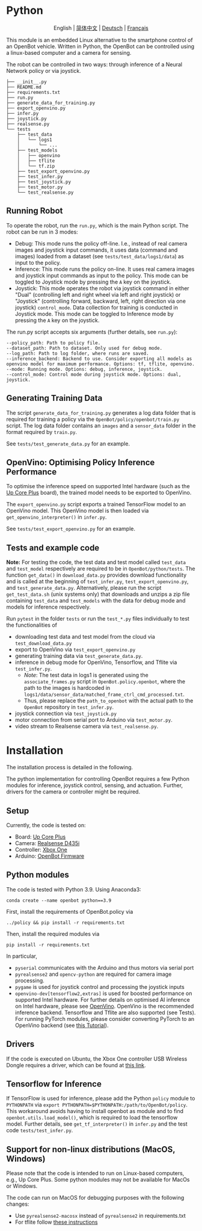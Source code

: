 # Python

<p align="center">
  <span>English</span> |
  <a href="README.zh-CN.md">简体中文</a> |
  <a href="README.de-DE.md">Deutsch</a> |
  <a href="README.fr-FR.md">Français</a>
</p>

This module is an embedded Linux alternative to the smartphone control of an OpenBot vehicle. Written in Python, the OpenBot can be controlled using a linux-based computer and a camera for sensing.

The robot can be controlled in two ways: through inference of a Neural Network policy or via joystick.

```
├── __init__.py
├── README.md
├── requirements.txt
├── run.py
├── generate_data_for_training.py
├── export_openvino.py
├── infer.py
├── joystick.py
├── realsense.py
└── tests
    ├── test_data
    │   └── logs1
    │       └── ...
    ├── test_models
    │   ├── openvino
    │   ├── tflite
    │   └── tf.zip
    ├── test_export_openvino.py
    ├── test_infer.py
    ├── test_joystick.py
    ├── test_motor.py
    └── test_realsense.py

```
## Running Robot

To operate the robot, run the `run.py`, which is the main Python script. The robot can be run in 3 modes:
- Debug: This mode runs the policy off-line. I.e., instead of real camera images and joystick input commands, it uses data (command and images) loaded from a dataset (see `tests/test_data/logs1/data`) as input to the policy.
- Inference: This mode runs the policy on-line. It uses real camera images and joystick input commands as input to the policy. This mode can be toggled to Joystick mode by pressing the `A` key on the joystick.
- Joystick: This mode operates the robot via joystick command in either "Dual" (controlling left and right wheel via left and right joystick) or "Joystick" (controlling forward, backward, left, right direction via one joystick) `control_mode`. Data collection for training is conducted in Joystick mode. This mode can be toggled to Inference mode by pressing the `A` key on the joystick.

The run.py script accepts six arguments (further details, see `run.py`):
```
--policy_path: Path to policy file.
--dataset_path: Path to dataset. Only used for debug mode.
--log_path: Path to log folder, where runs are saved.
--inference_backend: Backend to use. Consider exporting all models as openvino model for maximum performance. Options: tf, tflite, openvino.
--mode: Running mode. Options: debug, inference, joystick.
--control_mode: Control mode during joystick mode. Options: dual, joystick.
```
## Generating Training Data
The script `generate_data_for_training.py` generates a log data folder that is required for training a policy via the `OpenBot/policy/openbot/train.py` script. The log data folder contains an `images` and a `sensor_data` folder in the format required by `train.py`.

See `tests/test_generate_data.py` for an example.

## OpenVino: Optimising Policy Inference Performance
To optimise the inference speed on supported Intel hardware (such as the [Up Core Plus](https://up-board.org/upcoreplus/specifications/) board), the trained model needs to be exported to OpenVino.

The `export_openvino.py` script exports a trained TensorFlow model to an OpenVino model. This OpenVino model is then loaded via `get_openvino_interpreter()` in `infer.py`.

See `tests/test_export_openvino.py` for an example.

## Tests and example code

**Note:** For testing the code, the test data and test model called `test_data` and `test_model` respectively are required to be in `OpenBot/python/tests`. The function `get_data()` in `download_data.py` provides download functionality and is called at the beginning of `test_infer.py`, `test_export_openvino.py`, and `test_generate_data.py`. Alternatively,
 please run the script `get_test_data.sh` (unix systems only) that downloads and unzips a zip file containing `test_data` and `test_models` with the data for debug mode and models for inference respectively.

Run `pytest` in the folder `tests` or run the `test_*.py` files individually to test the functionalities of

- downloading test data and test model from the cloud via `test_download_data.py`
- export to OpenVino via `test_export_openvino.py`
- generating training data via `test_generate_data.py`.
- inference in debug mode for OpenVino, Tensorflow, and Tflite via `test_infer.py`.
    - *Note*: The test data in logs1 is generated using the `associate_frames.py` script in `OpenBot.policy.openbot`, where the path to the images is hardcoded in `logs1/data/sensor_data/matched_frame_ctrl_cmd_processed.txt`.
    - Thus, please replace the `path_to_openbot` with the actual path to the `OpenBot` repository in `test_infer.py`.
- joystick connection via `test_joystick.py`
- motor connection from serial port to Arduino via `test_motor.py`.
- video stream to Realsense camera via `test_realsense.py`.

# Installation
The installation process is detailed in the following.

The python implementation for controlling OpenBot requires a few Python modules for inference, joystick control, sensing, and actuation.
Further, drivers for the camera or controller might be required.

## Setup
Currently, the code is tested on:
- Board: [Up Core Plus](https://up-board.org/upcoreplus/specifications/)
- Camera: [Realsense D435i](https://www.intelrealsense.com/depth-camera-d435i/)
- Controller: [Xbox One](https://www.microsoft.com/en-gb/store/collections/xboxcontrollers?source=lp)
- Arduino: [OpenBot Firmware](https://github.com/isl-org/OpenBot/blob/master/firmware/README.md)

## Python modules

The code is tested with Python 3.9. Using Anaconda3:
```
conda create --name openbot python==3.9
```

First, install the requirements of OpenBot.policy via
```
../policy && pip install -r requirements.txt
```

Then, install the required modules via
```
pip install -r requirements.txt
```

In particular,
- `pyserial` communicates with the Arduino and thus motors via serial port
- `pyrealsense2` and `opencv-python` are required for camera image processing.
- `pygame` is used for joystick control and processing the joystick inputs
- `openvino-dev[tensorflow2,extras]` is used for boosted performance on supported Intel hardware. For further details on optimised AI inference on Intel hardware, please see [OpenVino](https://docs.openvino.ai/latest/home.html). OpenVino is the recommended inference backend. Tensorflow and Tflite are also supported (see Tests). For running PyTorch modules, please consider converting PyTorch to an OpenVino backend (see [this Tutorial](https://docs.openvino.ai/latest/openvino_docs_MO_DG_prepare_model_convert_model_Convert_Model_From_PyTorch.html)).

## Drivers
If the code is executed on Ubuntu, the Xbox One controller USB Wireless Dongle requires a driver, which can be found at [this link](https://github.com/medusalix/xone).

## Tensorflow for Inference
If TensorFlow is used for inference, please add the Python `policy` module to `PYTHONPATH` via `export PYTHONPATH=$PYTHONPATH:/path/to/OpenBot/policy`. This workaround avoids having to install openbot as module and to find `openbot.utils.load_model()`, which is required to load the tensorflow model. Further details, see `get_tf_interpreter()` in `infer.py` and the test code `tests/test_infer.py`.

## Support for non-linux distributions (MacOS, Windows)

Please note that the code is intended to run on Linux-based computers, e.g., Up Core Plus. Some python modules may not be available for MacOs or Windows.

The code can run on MacOS for debugging purposes with the following changes:
- Use `pyrealsense2-macosx` instead of `pyrealsense2` in requirements.txt
- For tflite follow [these instructions](https://github.com/milinddeore/TfLite-Standalone-build-Linux-MacOS)
